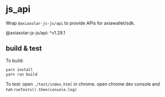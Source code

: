 # js_api

Wrap `@axiasolar-js-js/api` to provide APIs for axiawallet/sdk.

@axiasolar-js-js/api: ^v1.29.1

## build & test

To build:

```bash
yarn install
yarn run build
```

To test:
open `./test/index.html` in chrome.
open chrome dev console and run `runTests().then(console.log)`
